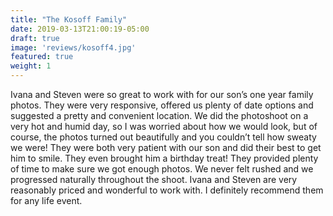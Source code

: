 ```yaml
---
title: "The Kosoff Family"
date: 2019-03-13T21:00:19-05:00
draft: true
image: 'reviews/kosoff4.jpg'
featured: true
weight: 1
---
```


Ivana and Steven were so great to work with for our son’s one year family photos. They were very responsive, offered us plenty of date options and suggested a pretty and convenient location.  We did the photoshoot on a very hot and humid day, so I was worried about how we would look, but of course, the photos turned out beautifully and you couldn’t tell how sweaty we were! They were both very patient with our son and did their best to get him to smile. They even brought him a birthday treat! They provided plenty of time to make sure we got enough photos. We never felt rushed and we progressed naturally throughout the shoot. Ivana and Steven are very reasonably priced and wonderful to work with. I definitely recommend them for any life event.